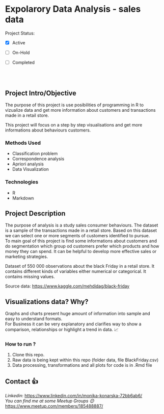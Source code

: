 # **Expolarory Data Analysis - sales data**

Project Status: 

- [x] Active
- [ ] On-Hold
- [ ] Completed


<br/>
<br/>


## Project Intro/Objective

The purpose of this project is use posibilities of programming in R to vizualize data and get more information about customers and transactions made in a retail store.

This project will focus on a step by step visualisations and get more informations about behaviours customers.



### Methods Used

- Classification problem
- Correspondence analysis
- Apriori analysis
- Data Visualization



### Technologies

- R
- Markdown


## Project Description

The purpose of analysis is a study sales consumer behaviours. The dataset is a sample of the transactions made in a retail store. Based on this dataset we can select one or more segments of customers identified to pursue.  
To main goal of this project is find some informations about customers and do segmentation which group od customers prefer which products and how money they can spend. It can be helpful to develop more effective sales or marketing strategies.

Dataset of 550 000 observations about the black Friday in a retail store.
It contains different kinds of variables either numerical or categorical. It contains missing values.</p> Source data: https://www.kaggle.com/mehdidag/black-friday



## Visualizations data? Why?

Graphs and charts present huge amount of information into sample and easy to understand formats.  
For Business it can be very explanatory and clarifies way to show a comparison, relationships or highlight a trend in data.   :chart_with_upwards_trend:  




### How to run ?

1. Clone this repo.
2. Raw data is being kept within this repo (folder data, file BlackFriday.csv)
3. Data processing, transformations and all plots for code is in .Rmd file



## Contact :+1:

*Linkedin*: https://www.linkedin.com/in/monika-konarska-72bb6ab6/  
*You can find me at some Meetup Groups :blush:* https://www.meetup.com/members/185488887/ 








